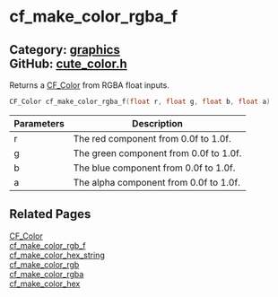 [//]: # (This file is automatically generated by Cute Framework's docs parser.)
[//]: # (Do not edit this file by hand!)
[//]: # (See: https://github.com/RandyGaul/cute_framework/blob/master/samples/docs_parser.cpp)
[](../header.md ':include')

# cf_make_color_rgba_f

Category: [graphics](/api_reference?id=graphics)  
GitHub: [cute_color.h](https://github.com/RandyGaul/cute_framework/blob/master/include/cute_color.h)  
---

Returns a [CF_Color](/graphics/cf_color.md) from RGBA float inputs.

```cpp
CF_Color cf_make_color_rgba_f(float r, float g, float b, float a)
```

Parameters | Description
--- | ---
r | The red component from 0.0f to 1.0f.
g | The green component from 0.0f to 1.0f.
b | The blue component from 0.0f to 1.0f.
a | The alpha component from 0.0f to 1.0f.

## Related Pages

[CF_Color](/graphics/cf_color.md)  
[cf_make_color_rgb_f](/graphics/cf_make_color_rgb_f.md)  
[cf_make_color_hex_string](/graphics/cf_make_color_hex_string.md)  
[cf_make_color_rgb](/graphics/cf_make_color_rgb.md)  
[cf_make_color_rgba](/graphics/cf_make_color_rgba.md)  
[cf_make_color_hex](/graphics/cf_make_color_hex.md)  
